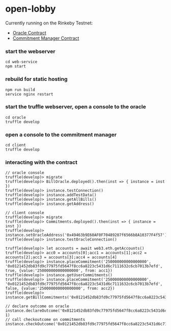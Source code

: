 # open-lobby

Currently running on the Rinkeby Testnet:
* [Oracle Contract](https://rinkeby.etherscan.io/address/0x591A9b66722340a760b9287DDBa22BBFEE028CFb)
* [Commitment Manager Contract](https://rinkeby.etherscan.io/address/0xC86d52268D772cEC8bb3DC157E18Bd132b99b35E)

### start the webserver
```
cd web-service
npm start
```

### rebuild for static hosting
```
npm run build
service nginx restart
```

### start the truffle webserver, open a console to the oracle
```
cd oracle
truffle develop
```

### open a console to the commitment manager
```
cd client
truffle develop
```

### interacting with the contract
```
// oracle console
truffle(develop)> migrate
truffle(develop)> BillOracle.deployed().then(inst => { instance = inst })
truffle(develop)> instance.testConnection()
truffle(develop)> instance.addTestData()
truffle(develop)> instance.getAllBills()
truffle(develop)> instance.getAddress()

// client console
truffle(develop)> migrate
truffle(develop)> Commitments.deployed().then(inst => { instance = inst })
truffle(develop)> instance.setOracleAddress('0x49463b9E60AF0F70489207f6566b8A10377F4f57')
truffle(develop)> instance.testOracleConnection()

truffle(develop)> let accounts = await web3.eth.getAccounts()
truffle(develop)> acc0 = accounts[0];acc1 = accounts[1];acc2 = accounts[2];acc3 = accounts[3];acc4 = accounts[4]
truffle(develop)> instance.placeCommitment('250000000000000000', '0x0121452db83fd9c77975fd5647f8cc6a8223c5431d6c7111632c6cb7013b7efd', true, {value:'250000000000000000', from: acc1})
truffle(develop)> instance.getUserCommitments()
truffle(develop)> instance.placeCommitment('250000000000000000', '0x0121452db83fd9c77975fd5647f8cc6a8223c5431d6c7111632c6cb7013b7efd', false, {value:'250000000000000000', from: acc2})
truffle(develop)> instance.getBillCommitments('0x0121452db83fd9c77975fd5647f8cc6a8223c5431d6c7111632c6cb7013b7efd')

// declare outcome on oracle
instance.declareOutcome('0x0121452db83fd9c77975fd5647f8cc6a8223c5431d6c7111632c6cb7013b7efd', 1)
// call checkoutcome on commitments
instance.checkOutcome('0x0121452db83fd9c77975fd5647f8cc6a8223c5431d6c7111632c6cb7013b7efd')
```
